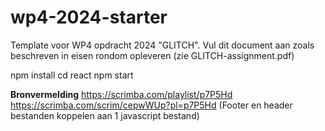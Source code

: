 # wp4-2024-starter
Template voor WP4 opdracht 2024 "GLITCH". Vul dit document aan zoals beschreven in eisen rondom opleveren (zie GLITCH-assignment.pdf)


npm install
cd react
npm start

**Bronvermelding**
https://scrimba.com/playlist/p7P5Hd
https://scrimba.com/scrim/cepwWUp?pl=p7P5Hd (Footer en header bestanden koppelen aan 1 javascript bestand)

